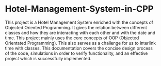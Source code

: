 # Hotel-Management-System-in-CPP
This project is a Hotel Management System enriched with the concepts of Objected Oriented Programming. It gives the relation between different classes and how they are interacting with each other and with the date and time. This project mainly uses the core concepts of OOP (Objected Orientated Programming). This also serves as a challenge for us to interlink time with classes. This documentation covers the concise design process of the code, simulations in order to verify functionality, and an effective project which is successfully implemented.

